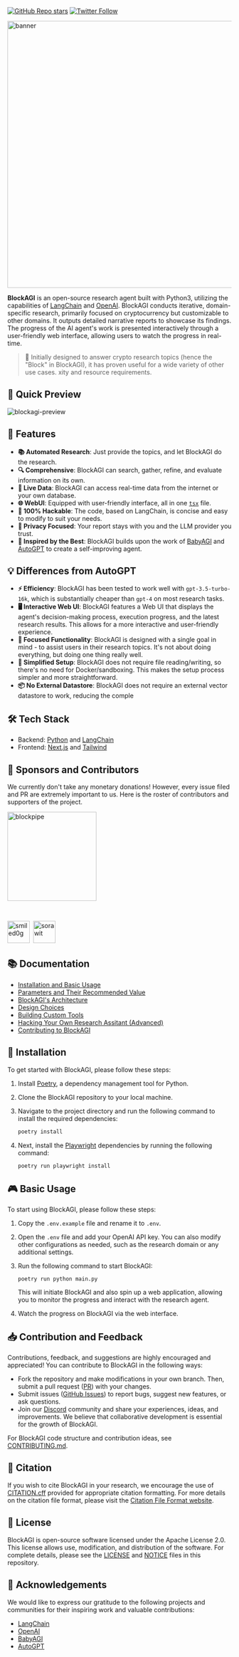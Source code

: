 [![GitHub Repo stars](https://img.shields.io/github/stars/blockpipe/blockagi?style=social)](https://github.com/blockpipe/blockagi/stargazers)
[![Twitter Follow](https://img.shields.io/twitter/follow/blockpipe?style=social)](https://twitter.com/blockpipe)

<img width="600" alt="banner" src="https://github.com/blockpipe/BlockAGI/assets/891585/adb1050d-e22e-416b-8e4b-31d61707f652">

**BlockAGI** is an open-source research agent built with Python3, utilizing the capabilities of [LangChain](https://github.com/hwchase17/langchain) and [OpenAI](https://openai.com/). BlockAGI conducts iterative, domain-specific research, primarily focused on cryptocurrency but customizable to other domains. It outputs detailed narrative reports to showcase its findings. The progress of the AI agent's work is presented interactively through a user-friendly web interface, allowing users to watch the progress in real-time.

> 🤖 Initially designed to answer crypto research topics (hence the "Block" in BlockAGI), it has proven useful for a wide variety of other use cases.
xity and resource requirements.

## 🔎 Quick Preview

![blockagi-preview](https://github.com/blockpipe/BlockAGI/assets/891585/e13eff02-8ff4-4cee-b169-b2fa0be50b4b)

## 🎯 Features

- **📚 Automated Research**: Just provide the topics, and let BlockAGI do the research.
- **🔍 Comprehensive**: BlockAGI can search, gather, refine, and evaluate information on its own.
- **🔄 Live Data**: BlockAGI can access real-time data from the internet or your own database.
- **🌐 WebUI**: Equipped with user-friendly interface, all in one [`tsx`](/ui/app/page.tsx) file.
- **💯 100% Hackable**: The code, based on LangChain, is concise and easy to modify to suit your needs.
- **🔐 Privacy Focused**: Your report stays with you and the LLM provider you trust.
- **🚀 Inspired by the Best**: BlockAGI builds upon the work of [BabyAGI](https://github.com/yoheinakajima/babyagi) and [AutoGPT](https://github.com/Significant-Gravitas/Auto-GPT) to create a self-improving agent.


## 💡 Differences from AutoGPT

- **⚡ Efficiency**: BlockAGI has been tested to work well with `gpt-3.5-turbo-16k`, which is substantially cheaper than `gpt-4` on most research tasks.
- **🖥️ Interactive Web UI**: BlockAGI features a Web UI that displays the agent's decision-making process, execution progress, and the latest research results. This allows for a more interactive and user-friendly experience.
- **🎯 Focused Functionality**: BlockAGI is designed with a single goal in mind - to assist users in their research topics. It's not about doing everything, but doing one thing really well.
- **🔧 Simplified Setup**: BlockAGI does not require file reading/writing, so there's no need for Docker/sandboxing. This makes the setup process simpler and more straightforward.
- **📦 No External Datastore**: BlockAGI does not require an external vector datastore to work, reducing the comple

## 🛠️ Tech Stack

- Backend: [Python](https://www.python.org/downloads/) and [LangChain](https://python.langchain.com/)
- Frontend: [Next.js](https://nextjs.org/) and [Tailwind](https://tailwindcss.com/)

## 🤝 Sponsors and Contributors

We currently don't take any monetary donations! However, every issue filed and PR are extremely important to us. Here is the roster of contributors and supporters of the project.

<a href="https://blockpipe.io"><img width="200" alt="blockpipe" src="https://github.com/blockpipe/BlockAGI/assets/891585/b1a9b753-5282-4697-a5de-446c78686f08"></a>

<br />

<a href="https://github.com/smiled0g"><img src="https://avatars.githubusercontent.com/smiled0g?v=4" width="50px" alt="smiled0g" /></a>&nbsp;&nbsp;<a href="https://github.com/sorawit"><img src="https://avatars.githubusercontent.com/sorawit?v=4" width="50px" alt="sorawit" /></a>&nbsp;&nbsp;

## 📚 Documentation

- [Installation and Basic Usage](#-Installation)
- [Parameters and Their Recommended Value](/docs/PARAMETERS.md)
- [BlockAGI's Architecture](/docs/ARCHITECTURE.md)
- [Design Choices](/docs/DESIGN_CHOICES.md)
- [Building Custom Tools](/docs/BUILDING_TOOLS.md)
- [Hacking Your Own Research Assitant (Advanced)](/docs/ADVANCED_HACKING.md)
- [Contributing to BlockAGI](/CONTRIBUTING.md)

## 🔋 Installation

To get started with BlockAGI, please follow these steps:

1. Install [Poetry](https://python-poetry.org/), a dependency management tool for Python.
2. Clone the BlockAGI repository to your local machine.
3. Navigate to the project directory and run the following command to install the required dependencies:

   ```bash
   poetry install
   ```

4. Next, install the [Playwright](https://github.com/microsoft/playwright) dependencies by running the following command:
   ```bash
   poetry run playwright install
   ```

## 🎮 Basic Usage

To start using BlockAGI, please follow these steps:

1. Copy the `.env.example` file and rename it to `.env`.
2. Open the `.env` file and add your OpenAI API key. You can also modify other configurations as needed, such as the research domain or any additional settings.
3. Run the following command to start BlockAGI:

   ```
   poetry run python main.py
   ```

   This will initiate BlockAGI and also spin up a web application, allowing you to monitor the progress and interact with the research agent.

4. Watch the progress on BlockAGI via the web interface.

## 📥 Contribution and Feedback

Contributions, feedback, and suggestions are highly encouraged and appreciated! You can contribute to BlockAGI in the following ways:

- Fork the repository and make modifications in your own branch. Then, submit a pull request ([PR](https://github.com/blockpipe/BlockAGI/pulls)) with your changes.
- Submit issues ([GitHub Issues](https://github.com/blockpipe/BlockAGI/issues)) to report bugs, suggest new features, or ask questions.
- Join our [Discord](https://discord.gg/K3TWumAtZV) community and share your experiences, ideas, and improvements. We believe that collaborative development is essential for the growth of BlockAGI.

For BlockAGI code structure and contribution ideas, see [CONTRIBUTING.md](CONTRIBUTING.md).

## 📖 Citation

If you wish to cite BlockAGI in your research, we encourage the use of [CITATION.cff](CITATION.cff) provided for appropriate citation formatting. For more details on the citation file format, please visit the [Citation File Format website](https://citation-file-format.github.io).

## 📜 License

BlockAGI is open-source software licensed under the Apache License 2.0. This license allows use, modification, and distribution of the software. For complete details, please see the [LICENSE](LICENSE) and [NOTICE](NOTICE) files in this repository.

## 🙏 Acknowledgements

We would like to express our gratitude to the following projects and communities for their inspiring work and valuable contributions:

- [LangChain](https://github.com/hwchase17/langchain)
- [OpenAI](https://openai.com/)
- [BabyAGI](https://github.com/yoheinakajima/babyagi)
- [AutoGPT](https://github.com/Significant-Gravitas/Auto-GPT)
